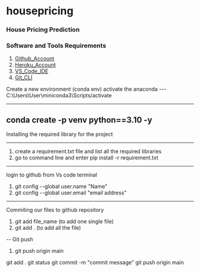 # housepricing
### House Pricing Prediction

### Software and Tools Requirements

1. [Github_Account](https://github.com)
2. [Heroku_Account](https://heroku.com)
3. [VS_Code_IDE](https://code.visualstudio.com)
4. [Git_CLI](https://git-scm.com/book/en/v2/Getting-Started-The-Command-Line)

Create a new environment (conda env)
activate the anaconda ---  C:\Users\User\miniconda3\Scripts/activate 

---
conda create -p venv python==3.10 -y
--

Installing the required library for the project

---
1. create a requirement.txt file and list all the required libraries
2. go to command line and enter pip install -r requirement.txt

---
login to github from Vs code terminal
1. git config --global user.name "Name"
2. git config --global user.email "email address"

---
Commiting our files to github repository
1. git add file_name (to add one single file)
2. git add . (to add all the file)

--
Git push
1. git push origin main

git add .
git status
git commit -m "commit message"
git push origin main 
